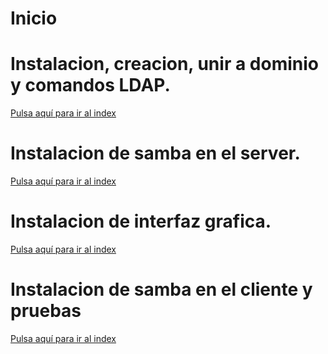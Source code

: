 # Inicio

# Instalacion, creacion, unir a dominio y comandos LDAP.

[Pulsa aquí para ir al index](ldap/index.md)

# Instalacion de samba en el server.

[Pulsa aquí para ir al index](samba_installation.md)

# Instalacion de interfaz grafica.

[Pulsa aquí para ir al index](webmin.md)

# Instalacion de samba en el cliente y pruebas

[Pulsa aquí para ir al index](samba_installation_client.md)

